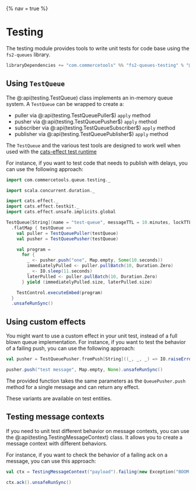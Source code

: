 {% nav = true %}
# Testing

The testing module provides tools to write unit tests for code base using the `fs2-queues` library.

```scala
libraryDependencies += "com.commercetools" %% "fs2-queues-testing" % "@VERSION@"
```

## Using `TestQueue`

The @:api(testing.TestQueue) class implements an in-memory queue system. A `TestQueue` can be wrapped to create a:

  - puller via @:api(testing.TestQueuePuller$) `apply` method
  - pusher via @:api(testing.TestQueuePusher$) `apply` method
  - subscriber via @:api(testing.TestQueueSubscriber$) `apply` method
  - publisher via @:api(testing.TestQueuePublisher$) `apply` method

The `TestQueue` and the various test tools are designed to work well when used with the [cats-effect test runtime][test-runtime]

For instance, if you want to test code that needs to publish with delays, you can use the following approach:

```scala mdoc
import com.commercetools.queue.testing._

import scala.concurrent.duration._

import cats.effect._
import cats.effect.testkit._
import cats.effect.unsafe.implicits.global

TestQueue[String](name = "test-queue", messageTTL = 10.minutes, lockTTL = 1.minute)
  .flatMap { testQueue =>
    val puller = TestQueuePuller(testQueue)  
    val pusher = TestQueuePusher(testQueue)  

    val program =
      for {
        _ <- pusher.push("one", Map.empty, Some(10.seconds))
        immediatelyPulled <- puller.pullBatch(10, Duration.Zero)
        _ <- IO.sleep(11.seconds)
        laterPulled <- puller.pullBatch(10, Duration.Zero)
      } yield (immediatelyPulled.size, laterPulled.size)

    TestControl.executeEmbed(program)
  }
  .unsafeRunSync()
```

## Using custom effects

You might want to use a custom effect in your unit test, instead of a full blown queue implementation. For instance, if you want to test the behavior of a failing push, you can use the following approach:

```scala mdoc:crash
val pusher = TestQueuePusher.fromPush[String]((_, _, _) => IO.raiseError(new Exception("BOOM!")))

pusher.push("test message", Map.empty, None).unsafeRunSync()
```

The provided function takes the same parameters as the `QueuePusher.push` method for a single message and can return any effect.

These variants are available on test entities.

## Testing message contexts

If you need to unit test different behavior on message contexts, you can use the @:api(testing.TestingMessageContext) class.
It allows you to create a message context with different behaviors.

For instance, if you want to check the behavior of a failing ack on a message, you can use this approach:


```scala mdoc:crash
val ctx = TestingMessageContext("payload").failing(new Exception("BOOM!"))

ctx.ack().unsafeRunSync()
```

[test-runtime]: https://typelevel.org/cats-effect/docs/core/test-runtime
